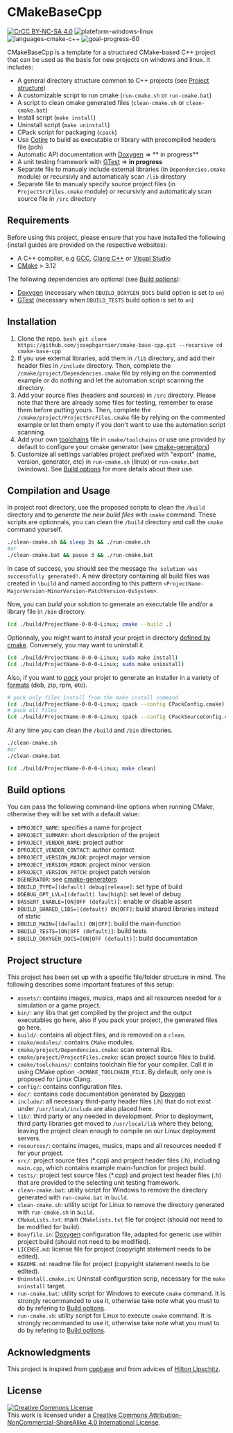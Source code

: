 # CMakeBaseCpp
<a rel="license" href="http://creativecommons.org/licenses/by-nc-sa/4.0/"><img alt="CrCC BY-NC-SA 4.0" src="https://img.shields.io/badge/license-CC%20BY--NC--SA%204.0-brightgreen.svg"/></a> <img alt="plateform-windows-linux" src="https://img.shields.io/badge/platform-windows%20%7C%20linux-lightgrey.svg"/> <img alt="languages-cmake-c++" src="https://img.shields.io/badge/languages-CMake%20%7C%20C%2B%2B-blue.svg"/> <img alt="goal-progress-60" src="https://img.shields.io/badge/goal%20progress-60%25-orange.svg"/>

CMakeBaseCpp is a template for a structured CMake-based C++ project that can be used as the basis for new projects on windows and linux. It includes:
  * A general directory structure common to C++ projects (see [Project structure](https://github.com/josephgarnier/cmake-base-cpp#project-structure))
  * A customizable script to run cmake (`run-cmake.sh` or `run-cmake.bat`)
  * A script to clean cmake generated files (`clean-cmake.sh` or `clean-cmake.bat`)
  * Install script (`make install`)
  * Uninstall script (`make uninstall`)
  * CPack script for packaging (`cpack`)
  * Use [Cotire](https://github.com/sakra/cotire) to build as executable or library with precompiled headers file (pch)
  * Automatic API documentation with [Doxygen](http://www.doxygen.nl/) => ** in progress**
  * A unit testing framework with [GTest](https://github.com/google/googletest) => **in progress**
  * Separate file to manualy include external libraries (in `Dependencies.cmake` module) or recursivly and automaticaly scan `/lib` directory
  * Separate file to manualy specify source project files (in `ProjectSrcFiles.cmake` module) or recursivly and automaticaly scan source file in `/src` directory

## Requirements
Before using this project, please ensure that you have installed the following (install guides are provided on the respective websites):
  * A C++ compiler, e.g [GCC](https://gcc.gnu.org/), [Clang C++](https://clang.llvm.org/cxx_status.html) or [Visual Studio](https://visualstudio.microsoft.com)
  * [CMake](https://cmake.org/) > 3.12

The following dependencies are optional (see [Build options](https://github.com/josephgarnier/cmake-base-cpp#build-options)):
  * [Doxygen](http://www.doxygen.nl/) (necessary when `DBUILD_DOXYGEN_DOCS` build option is set to `on`)
  * [GTest](https://github.com/google/googletest) (necessary when `DBUILD_TESTS` build option is set to `on`)

## Installation
  1. Clone the repo.
    ```bash
    git clone https://github.com/josephgarnier/cmake-base-cpp.git --recursive
    cd cmake-base-cpp
    ```
  2. If you use external libraries, add them in `/lib` directory, and add their header files in `/include` directory. Then, complete the `/cmake/project/Dependencies.cmake` file by relying on the commented example or do nothing and let the automation script scanning the directory.
  3. Add your source files (headers and sources) in `/src` directory. Please note that there are already some files for testing, remember to erase them before putting yours. Then, complete the `/cmake/project/ProjectSrcFiles.cmake` file by relying on the commented example or let them empty if you don't want to use the automation script scanning.
  4. Add your own [toolchains](https://cmake.org/cmake/help/latest/manual/cmake-toolchains.7.html) file in `cmake/toolchains` or use one provided by default to configure your cmake generator (see [cmake-generators](https://cmake.org/cmake/help/latest/manual/cmake-generators.7.html))
  5. Customize all settings variables project prefixed with "export" (name, version, generator, etc) in `run-cmake.sh` (linux) or `run-cmake.bat` (windows). See [Build options](https://github.com/josephgarnier/cmake-base-cpp#build-options) for more details about their use.

## Compilation and Usage
In project root directory, use the proposed scripts to clean the `/build` directory and to *generate the new build files* with `cmake` command. These scripts are optionnals, you can clean the `/build` directory and call the `cmake` command yourself.
  ```bash
  ./clean-cmake.sh && sleep 3s && ./run-cmake.sh
  #or
  ./clean-cmake.bat && pause 3 && ./run-cmake.bat
  ```
In case of success, you should see the message `The solution was successfully generated!`. A new directory containing all build files was created in `\build` and named according to this pattern  `<ProjectName-MajorVersion-MinorVersion-PatchVersion-OsSystem>`.

Now, you can *build* your solution to generate an executable file and/or a library file in `/bin` directory.
  ```bash
  (cd ./build/ProjectName-0-0-0-Linux; cmake --build .)
  ```

Optionnaly, you might want to *install* your projet in directory [defined by cmake](https://cmake.org/cmake/help/latest/variable/CMAKE_INSTALL_PREFIX.html). Conversely, you may want to uninstall it.
  ```bash
  (cd ./build/ProjectName-0-0-0-Linux; sudo make install)
  (cd ./build/ProjectName-0-0-0-Linux; sudo make uninstall)
  ```

Also, if you want to [*pack*](https://cmake.org/cmake/help/latest/manual/cpack.1.html) your projet to generate an installer in a variety of [formats](https://cmake.org/cmake/help/latest/manual/cpack.1.html) (deb, zip, rpm, etc).
  ```bash
  # pack only files install from the make install command
  (cd ./build/ProjectName-0-0-0-Linux; cpack --config CPackConfig.cmake)
  # pack all files
  (cd ./build/ProjectName-0-0-0-Linux; cpack --config CPackSourceConfig.cmake)
  ```

At any time you can clean the `/build` and `/bin` directories.
  ```bash
  ./clean-cmake.sh
  #or
  ./clean-cmake.bat

  (cd ./build/ProjectName-0-0-0-Linux; make clean)
  ```

## Build options
You can pass the following command-line options when running CMake, otherwise they will be set with a default value:
  - `DPROJECT_NAME`: specifies a name for project
  - `DPROJECT_SUMMARY`: short description of the project
  - `DPROJECT_VENDOR_NAME`: project author
  - `DPROJECT_VENDOR_CONTACT`: author contact
  - `DPROJECT_VERSION_MAJOR`: project major version
  - `DPROJECT_VERSION_MINOR`: project minor version
  - `DPROJECT_VERSION_PATCH`: project patch version
  - `DGENERATOR`: see [cmake-generators](https://cmake.org/cmake/help/latest/manual/cmake-generators.7.html)
  - `DBUILD_TYPE=[(default) debug|release]`: set type of build
  - `DDEBUG_OPT_LVL=[(default) low|high]`: set level of debug
  - `DASSERT_ENABLE=[ON|OFF (default)]`: enable or disable assert
  - `DBUILD_SHARED_LIBS=[(default) ON|OFF]`: build shared libraries instead of static
  - `DBUILD_MAIN=[(default) ON|OFF]`: build the main-function
  - `DBUILD_TESTS=[ON|OFF (default)]`: build tests
  - `DBUILD_DOXYGEN_DOCS=[ON|OFF (default)]`: build documentation

## Project structure
This project has been set up with a specific file/folder structure in mind. The following describes some important features of this setup:
  - `assets/`: contains images, musics, maps and all resources needed for a simulation or a game project.
  - `bin/`: any libs that get compiled by the project and the output executables go here, also if you pack your project, the generated files go here.
  - `build/`: contains all object files, and is removed on a `clean`.
  - `cmake/modules/`: contains `CMake` modules.
  - `cmake/project/Dependencies.cmake`: scan external libs.
  - `cmake/project/ProjectFiles.cmake`: scan project source files to build.
  - `cmake/toolchains/`: contains toolchain file for your compiler. Call it in using CMake option `-DCMAKE_TOOLCHAIN_FILE`. By default, only one is proposed for Linux Clang.
  - `config/`: contains configuration files.
  - `doc/`: contains code documentation generated by [Doxygen](http://www.doxygen.org "Doxygen homepage")
  - `include/`: all necessary third-party header files (.h) that do not exist under `/usr/local/include` are also placed here.
  - `lib/`: third party or any needed in development. Prior to deployment, third party libraries get moved to `/usr/local/lib` where they belong, leaving the project clean enough to compile on our Linux deployment servers.
  - `resources/`: contains images, musics, maps and all resources needed if for your project.
  - `src/`: project source files (*.cpp) and project header files (.h), including `main.cpp`, which contains example main-function for project build.
  - `tests/`: project test source files (*.cpp) and project test header files (.h) that are provided to the selecting unit testing framework.
  - `clean-cmake.bat`: utility script for Windows to remove the directory generated with `run-cmake.bat` in `build`.
  - `clean-cmake.sh`: utility script for Linux to remove the directory generated with `run-cmake.sh` in `build`.
  - `CMakeLists.txt`: main `CMakelists.txt` file for project (should not need to be modified for build).
  - `Doxyfile.in`: [Doxygen](http://www.doxygen.org "Doxygen homepage") configuration file, adapted for generic use within project build (should not need to be modified).
  - `LICENSE.md`: license file for project (copyright statement needs to be edited).
  - `README.md`: readme file for project (copyright statement needs to be edited).
  - `Uninstall.cmake.in`: Uninstall configuration scrip, necessary for the `make uninstall` target.
  - `run-cmake.bat`: utility script for Windows to execute `cmake` command. It is strongly recommanded to use it, otherwise take note what you must to do by refering to [Build options](https://github.com/josephgarnier/cmake-base-cpp#build-options).
  - `run-cmake.sh`: utility script for Linux to execute `cmake` command. It is strongly recommanded to use it, otherwise take note what you must to do by refering to [Build options](https://github.com/josephgarnier/cmake-base-cpp#build-options).

## Acknowledgments
This project is inspired from [cppbase](https://github.com/kartikkumar/cppbase) and from advices of [Hilton Lipschitz](https://hiltmon.com/blog/2013/07/03/a-simple-c-plus-plus-project-structure/).

## License
<a rel="license" href="http://creativecommons.org/licenses/by-nc-sa/4.0/"><img alt="Creative Commons License" style="border-width:0" src="https://i.creativecommons.org/l/by-nc-sa/4.0/88x31.png" /></a><br />This work is licensed under a <a rel="license" href="http://creativecommons.org/licenses/by-nc-sa/4.0/">Creative Commons Attribution-NonCommercial-ShareAlike 4.0 International License</a>.
